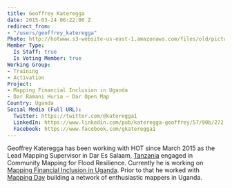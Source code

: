 ```yaml
---
title: Geoffrey Kateregga
date: 2015-03-24 06:22:00 Z
redirect_from:
- "/users/geoffrey_kateregga"
Photo: http://hotwww.s3-website-us-east-1.amazonaws.com/files/old/pictures/picture-256-1454138810.jpg
Member Type:
  Is Staff: true
  Is Voting Member: true
Working Group:
- Training
- Activation
Project:
- Mapping Financial Inclusion in Uganda
- Dar Ramani Huria — Dar Open Map
Country: Uganda
Social Media (Full URL):
  Twitter: https://twitter.com/@kateregga1
  LinkedIn: https://www.linkedin.com/pub/kateregga-geoffrey/57/90b/272
  Facebook: https://www.facebook.com/gkateregga1
---
```


<p>Geoffrey Kateregga has been working with HOT since March 2015 as the Lead Mapping Supervisor in Dar Es Salaam, <a href="http://hotosm.org/projects/tanzania">Tanzania</a> engaged in Community Mapping for Flood Resilience. Currently he is working on <a href="https://hotosm.org/projects/mapping_financial_inclusion_in_uganda" target="_blank">Mapping Financial Inclusion in Uganda</a>. Prior to that he worked with <a href="http://www.mappingday.com/" target="_blank">Mapping Day</a> building a network of enthusiastic mappers in Uganda.</p>
